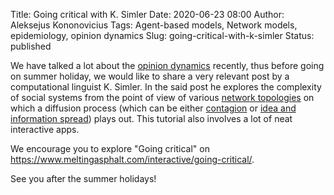 Title: Going critical with K. Simler
Date: 2020-06-23 08:00
Author: Aleksejus Kononovicius
Tags: Agent-based models, Network models, epidemiology, opinion dynamics
Slug: going-critical-with-k-simler
Status: published

We have talked a lot about the [opinion dynamics](/tag/opinion-dynamics)
recently, thus before going on summer holiday, we would like to share a very
relevant post by a computational linguist K. Simler. In the said post he
explores the complexity of social systems from the point of view of various
[network topologies](/tag/network-models) on which a diffusion process
(which can be either [contagion](/tag/epidemiology) or
[idea and information spread](/tag/opinion-dynamics)) plays out. This tutorial
also involves a lot of neat interactive apps.

We encourage you to explore "Going critical" on
<https://www.meltingasphalt.com/interactive/going-critical/>.

See you after the summer holidays!
